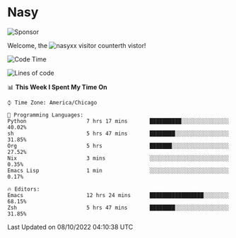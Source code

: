 # Nasy

<!--
<p align="center">
<img height="200" src="https://github-readme-stats.vercel.app/api?username=nasyxx&count_private=true&show_icons=true&theme=dracula&include_all_commits=true"/>
<img height="200" src="https://github-readme-stats.vercel.app/api/top-langs/?username=nasyxx&theme=dracula&hide=html,jupyter+notebook&count_private=true&show_icons=true"/>
</p>

  
----------------
-->

![Sponsor](https://img.shields.io/static/v1.svg?label=Sponsor&message=%E2%9D%A4&logo=GitHub&style=flat&color=pink)
 
Welcome, the ![nasyxx visitor counter](https://count.getloli.com/get/@nasyxx?theme=rule34)th vistor!
 
<!--START_SECTION:waka-->
![Code Time](http://img.shields.io/badge/Code%20Time-2%2C697%20hrs%2039%20mins-blue)

![Lines of code](https://img.shields.io/badge/From%20Hello%20World%20I%27ve%20Written-5%20Million%20lines%20of%20code-blue)

📊 **This Week I Spent My Time On** 

```text
⌚︎ Time Zone: America/Chicago

💬 Programming Languages: 
Python                   7 hrs 17 mins       ██████████░░░░░░░░░░░░░░░   40.02% 
sh                       5 hrs 47 mins       ████████░░░░░░░░░░░░░░░░░   31.85% 
Org                      5 hrs               ███████░░░░░░░░░░░░░░░░░░   27.52% 
Nix                      3 mins              ░░░░░░░░░░░░░░░░░░░░░░░░░   0.35% 
Emacs Lisp               1 min               ░░░░░░░░░░░░░░░░░░░░░░░░░   0.17%

🔥 Editors: 
Emacs                    12 hrs 24 mins      █████████████████░░░░░░░░   68.15% 
Zsh                      5 hrs 47 mins       ████████░░░░░░░░░░░░░░░░░   31.85%

```


 Last Updated on 08/10/2022 04:10:38 UTC
<!--END_SECTION:waka-->

<!-- ![visitors](https://visitor-badge.laobi.icu/badge?page_id=nasyxx.nasyxx) -->
